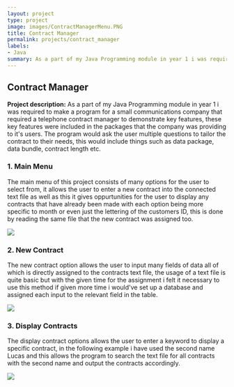```yaml
---
layout: project
type: project
image: images/ContractManagerMenu.PNG
title: Contract Manager
permalink: projects/contract_manager
labels:
- Java
summary: As a part of my Java Programming module in year 1 i was required to make a program for a small communications company.
---
```


## Contract Manager

**Project description:** As a part of my Java Programming module in year 1 i was required to make a program for a small communications company that required a telephone contract manager to demonstrate key features, these key features were included in the packages that the company was providing to it's users. The program would ask the user multiple questions to tailor the contract to their needs, this would include things such as data package, data bundle, contract length etc.

### 1. Main Menu

The main menu of this project consists of many options for the user to select from, it allows the user to enter a new contract into the connected text file as well as this it gives oppurtunities for the user to display any contracts that have already been made with each option being more specific to month or even just the lettering of the customers ID, this is done by reading the same file that the new contract was assigned too.

<img src="https://Dommett97.github.io/images/ContractManagerMenu.PNG"/>

### 2. New Contract

The new contract option allows the user to input many fields of data all of which is directly assigned to the contracts text file, the usage of a text file is quite basic but with the given time for the assignment i felt it necessary to use this method if given more time i would've set up a database and assigned each input to the relevant field in the table.

<img src ="https://Dommett97.github.io/images/NewContractOutput.PNG"/>


### 3. Display Contracts
The display contract options allows the user to enter a keyword to display a specific contract, in the following example i have used the second name Lucas and this allows the program to search the text file for all contracts with the second name and output the contracts accordingly.

<img src ="https://Dommett97.github.io/images/DisplayContract.PNG"/>
